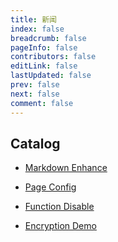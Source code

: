 ```yaml
---
title: 新闻
index: false
breadcrumb: false
pageInfo: false
contributors: false
editLink: false
lastUpdated: false
prev: false
next: false
comment: false
---
```


## Catalog

- [Markdown Enhance](markdown.md)

- [Page Config](page.md)

- [Function Disable](disable.md)

- [Encryption Demo](encrypt.md)
